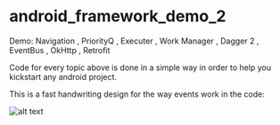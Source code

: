 # android_framework_demo_2
Demo: Navigation , PriorityQ , Executer , Work Manager , Dagger 2 , EventBus , OkHttp , Retrofit

Code for every topic above is done in a simple way in order to help you kickstart any android project.

This is a fast handwriting design for the way events work in the code:

![alt text](https://github.com/rai2270/android_framework/blob/master/Flow.png)

